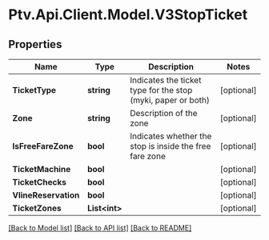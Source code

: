 # Ptv.Api.Client.Model.V3StopTicket

## Properties

Name | Type | Description | Notes
------------ | ------------- | ------------- | -------------
**TicketType** | **string** | Indicates the ticket type for the stop (myki, paper or both) | [optional] 
**Zone** | **string** | Description of the zone | [optional] 
**IsFreeFareZone** | **bool** | Indicates whether the stop is inside the free fare zone | [optional] 
**TicketMachine** | **bool** |  | [optional] 
**TicketChecks** | **bool** |  | [optional] 
**VlineReservation** | **bool** |  | [optional] 
**TicketZones** | **List&lt;int&gt;** |  | [optional] 

[[Back to Model list]](../README.md#documentation-for-models) [[Back to API list]](../README.md#documentation-for-api-endpoints) [[Back to README]](../README.md)

